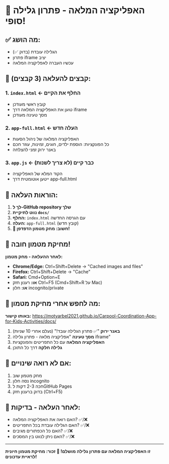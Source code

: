 # 🚀 האפליקציה המלאה - פתרון גלילה סופי!

## ✅ מה הושג:
- הגלילה עובדת (בדוק ✅)
- פתרון iframe יציב
- עכשיו העברה לאפליקציה המלאה

## 📂 קבצים להעלאה (3 קבצים):

### 1. **`index.html`** ← החלף את הקיים
- קובץ ראשי מעודכן
- טוען את האפליקציה המלאה דרך iframe
- מסך טעינה מעודכן

### 2. **`app-full.html`** ← העלה חדש
- האפליקציה המלאה של ניהול הסעות
- כל הפונקציות: הוספת ילדים, חוגים, זמינות, עוזר חכם
- באנר ירוק זמני להצלחה

### 3. **`app.js`** ← כבר קיים (לא צריך לשנות)
- הקוד המלא של האפליקציה
- ייטען אוטומטית דרך app-full.html

## 🔧 הוראות העלאה:

1. **לך ל-GitHub repository שלך**
2. **נווט לתיקיית `docs/`**
3. **החלף:** `index.html` עם הגרסה החדשה
4. **העלה:** `app-full.html` (קובץ חדש)
5. **🚨 חשוב: מחק מטמון הדפדפן!**

## 🚨 **מחיקת מטמון חובה!**

**לאחר ההעלאה - מחק מטמון:**
- **Chrome/Edge:** Ctrl+Shift+Delete → "Cached images and files"
- **Firefox:** Ctrl+Shift+Delete → "Cache" 
- **Safari:** Cmd+Option+E
- **או:** רענון חזק Ctrl+F5 (Cmd+Shift+R על Mac)
- **או:** חלון incognito/private

## 🎯 **מה לחפש אחרי מחיקת מטמון:**

**באותו קישור:** https://motyarbel2021.github.io/Carpool-Coordination-App-for-Kids-Activities/docs/

1. **באנר ירוק** "✅ פתרון הגלילה עובד!" (נעלם אחרי 10 שניות)
2. **מסך טעינה** "אפליקציה מלאה - פתרון גלילה iframe"
3. **האפליקציה המלאה** עם כל התפריטים והפונקציות
4. **גלילה חלקה** דרך כל התוכן

## 🔄 **אם לא רואה שינויים:**
1. מחק מטמון שוב
2. נסה חלון incognito
3. חכה 2-3 דקות לGitHub Pages
4. בדוק ברענון חזק (Ctrl+F5)

## 📱 **לאחר העלאה - בדיקות:**
- האם רואה את האפליקציה המלאה? ✅/❌
- האם הגלילה עובדת בכל התפריטים? ✅/❌
- האם כל הכפתורים מגיבים? ✅/❌
- האם ניתן לנווט בין המסכים? ✅/❌

---
**זו האפליקציה המלאה עם פתרון גלילה מושלם! 🎉**
**זכור: מחיקת מטמון חיונית לראיית עדכונים!**